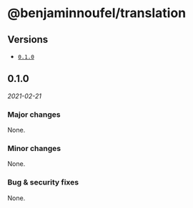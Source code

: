 # @benjaminnoufel/translation

## Versions

- [`0.1.0`](#010)

## 0.1.0

*2021-02-21*

### Major changes

None.

### Minor changes

None.

### Bug & security fixes

None.

